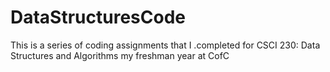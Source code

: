 # DataStructuresCode
This is a series of coding assignments that I .completed for CSCI 230: Data Structures and Algorithms my freshman year at CofC
